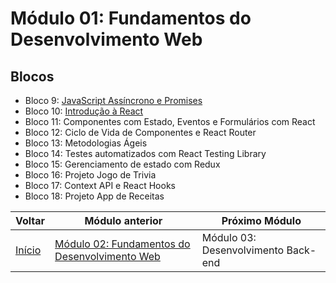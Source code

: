 # Módulo 01: Fundamentos do Desenvolvimento Web

## Blocos

- Bloco 9: [JavaScript Assíncrono e Promises](https://github.com/miguel5g/trybe/tree/main/02-front-end/09-JavaScript%20e%20Testes%20Ass%C3%ADncronos)
- Bloco 10: [Introdução à React](https://github.com/miguel5g/trybe/tree/main/02-front-end/10-Introdu%C3%A7%C3%A3o%20%C3%A0%20React)
- Bloco 11: Componentes com Estado, Eventos e Formulários com React
- Bloco 12: Ciclo de Vida de Componentes e React Router
- Bloco 13: Metodologias Ágeis
- Bloco 14: Testes automatizados com React Testing Library
- Bloco 15: Gerenciamento de estado com Redux
- Bloco 16: Projeto Jogo de Trivia
- Bloco 17: Context API e React Hooks
- Bloco 18: Projeto App de Receitas

| Voltar                                                | Módulo anterior                                                                                             | Próximo Módulo                      |
| ----------------------------------------------------- | ----------------------------------------------------------------------------------------------------------- | ----------------------------------- |
| [Início](https://github.com/miguel5g/trybe/tree/main) | [Módulo 02: Fundamentos do Desenvolvimento Web](https://github.com/miguel5g/trybe/tree/main/01-fundamentos) | Módulo 03: Desenvolvimento Back-end |
